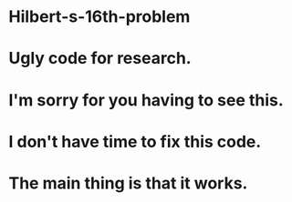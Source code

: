 # Hilbert-s-16th-problem
# Ugly code for research.
# I'm sorry for you having to see this.
# I don't have time to fix this code.
# The main thing is that it works.

